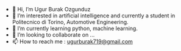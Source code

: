 - 👋 Hi, I’m Ugur Burak Ozgunduz
- 👀 I’m interested in artificial intelligence and currently a student in Politecnico di Torino, Automotive Engineering.
- 🌱 I’m currently learning python, machine learning.
- 💞️ I’m looking to collaborate on ...
- 📫 How to reach me : ugurburak719@gmail.com

<!---
Ryutar00/Ryutar00 is a ✨ special ✨ repository because its `README.md` (this file) appears on your GitHub profile.
You can click the Preview link to take a look at your changes.
--->
